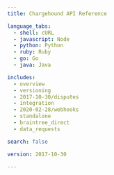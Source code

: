 ```yaml
---
title: Chargehound API Reference

language_tabs:
  - shell: cURL
  - javascript: Node
  - python: Python
  - ruby: Ruby
  - go: Go
  - java: Java

includes:
  - overview
  - versioning
  - 2017-10-30/disputes
  - integration
  - 2020-02-28/webhooks
  - standalone
  - braintree_direct
  - data_requests

search: false

version: 2017-10-30

---
```

